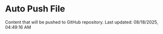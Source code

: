# Auto Push File

Content that will be pushed to GitHub repository.
Last updated: 08/18/2025, 04:49:16 AM